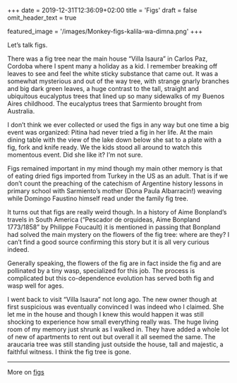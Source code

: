 +++
date = 2019-12-31T12:36:09+02:00
title = 'Figs'
draft = false
omit_header_text = true

featured_image = '/images/Monkey-figs-kalila-wa-dimna.png'
+++

Let’s talk figs.

There was a fig tree near the main house “Villa Isaura” in Carlos Paz,
Cordoba where I spent many a holiday as a kid. I remember breaking off
leaves to see and feel the white sticky substance that came out. It
was a somewhat mysterious and out of the way tree, with strange gnarly
branches and big dark green leaves, a huge contrast to the tall,
straight and ubiquitous eucalyptus trees that lined up so many
sidewalks of my Buenos Aires childhood. The eucalyptus trees that
Sarmiento brought from Australia.

I don’t think we ever collected or used the figs in any way but one
time a big event was organized: Pitina had never tried a fig in her
life. At the main dining table with the view of the lake down below
she sat to a plate with a fig, fork and knife ready. We the kids stood
all around to watch this momentous event. Did she like it? I’m not
sure.

Figs remained important in my mind though my main other memory is that
of eating dried figs imported from Turkey in the US as an adult. That
is if we don’t count the preaching of the catechism of Argentine
history lessons in primary school with Sarmiento’s mother (Dona Paula
Albarracin!) weaving while Domingo Faustino himself read under the
family fig tree.

It turns out that figs are really weird though. In a history of Aime
Bonpland’s travels in South America (“Pescador de orquideas, Aime
Bonpland 1773/1858” by Philippe Foucault) it is mentioned in passing
that Bonpland had solved the main mystery on the flowers of the fig
tree: where are they? I can’t find a good source confirming this story
but it is all very curious indeed.

Generally speaking, the flowers of the fig are in fact inside the fig
and are pollinated by a tiny wasp, specialized for this job. The
process is complicated but this co-dependence evolution has served
both fig and wasp well for ages.

I went back to visit “Villa Isaura” not long ago. The new owner though
at first suspicious was eventually convinced I was indeed who I
claimed. She let me in the house and though I knew this would happen
it was still shocking to experience how small everything really
was. The huge living room of my memory just shrunk as I walked
in. They have added a whole lot of new of apartments to rent out but
overall it all seemed the same. The araucaria tree was still standing
just outside the house, tall and majestic, a faithful witness. I think
the fig tree is gone.

----

More on [figs](https://eatlikeasultan.com/spotlight-on-figs/)


